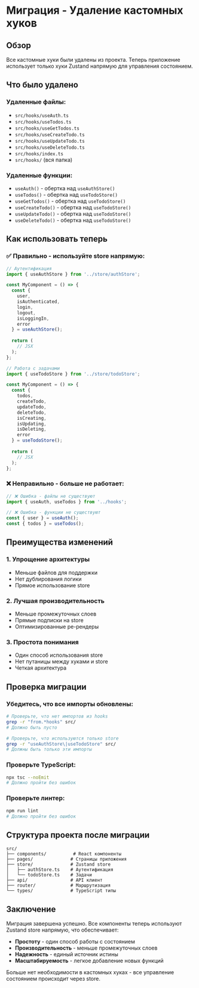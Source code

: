 # Миграция - Удаление кастомных хуков

## Обзор

Все кастомные хуки были удалены из проекта. Теперь приложение использует только хуки Zustand напрямую для управления состоянием.

## Что было удалено

### Удаленные файлы:
- `src/hooks/useAuth.ts`
- `src/hooks/useTodos.ts`
- `src/hooks/useGetTodos.ts`
- `src/hooks/useCreateTodo.ts`
- `src/hooks/useUpdateTodo.ts`
- `src/hooks/useDeleteTodo.ts`
- `src/hooks/index.ts`
- `src/hooks/` (вся папка)

### Удаленные функции:
- `useAuth()` - обертка над `useAuthStore()`
- `useTodos()` - обертка над `useTodoStore()`
- `useGetTodos()` - обертка над `useTodoStore()`
- `useCreateTodo()` - обертка над `useTodoStore()`
- `useUpdateTodo()` - обертка над `useTodoStore()`
- `useDeleteTodo()` - обертка над `useTodoStore()`

## Как использовать теперь

### ✅ Правильно - используйте store напрямую:

```typescript
// Аутентификация
import { useAuthStore } from '../store/authStore';

const MyComponent = () => {
  const { 
    user, 
    isAuthenticated, 
    login, 
    logout, 
    isLoggingIn,
    error 
  } = useAuthStore();
  
  return (
    // JSX
  );
};
```

```typescript
// Работа с задачами
import { useTodoStore } from '../store/todoStore';

const MyComponent = () => {
  const { 
    todos, 
    createTodo, 
    updateTodo, 
    deleteTodo,
    isCreating,
    isUpdating,
    isDeleting,
    error 
  } = useTodoStore();
  
  return (
    // JSX
  );
};
```

### ❌ Неправильно - больше не работает:

```typescript
// ❌ Ошибка - файлы не существуют
import { useAuth, useTodos } from '../hooks';

// ❌ Ошибка - функции не существуют
const { user } = useAuth();
const { todos } = useTodos();
```

## Преимущества изменений

### 1. **Упрощение архитектуры**
- Меньше файлов для поддержки
- Нет дублирования логики
- Прямое использование store

### 2. **Лучшая производительность**
- Меньше промежуточных слоев
- Прямые подписки на store
- Оптимизированные ре-рендеры

### 3. **Простота понимания**
- Один способ использования store
- Нет путаницы между хуками и store
- Четкая архитектура

## Проверка миграции

### Убедитесь, что все импорты обновлены:

```bash
# Проверьте, что нет импортов из hooks
grep -r "from.*hooks" src/
# Должно быть пусто

# Проверьте, что используются только store
grep -r "useAuthStore\|useTodoStore" src/
# Должны быть только эти импорты
```

### Проверьте TypeScript:

```bash
npx tsc --noEmit
# Должно пройти без ошибок
```

### Проверьте линтер:

```bash
npm run lint
# Должно пройти без ошибок
```

## Структура проекта после миграции

```
src/
├── components/          # React компоненты
├── pages/              # Страницы приложения
├── store/              # Zustand store
│   ├── authStore.ts    # Аутентификация
│   └── todoStore.ts    # Задачи
├── api/                # API клиент
├── router/             # Маршрутизация
└── types/              # TypeScript типы
```

## Заключение

Миграция завершена успешно. Все компоненты теперь используют Zustand store напрямую, что обеспечивает:

- **Простоту** - один способ работы с состоянием
- **Производительность** - меньше промежуточных слоев
- **Надежность** - единый источник истины
- **Масштабируемость** - легкое добавление новых функций

Больше нет необходимости в кастомных хуках - все управление состоянием происходит через store.
